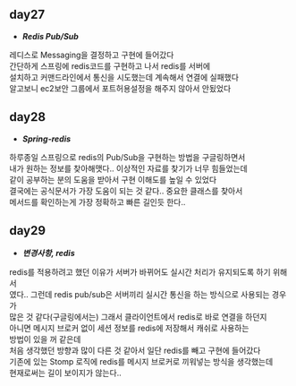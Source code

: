 ## day27
- ***Redis Pub/Sub***

레디스로 Messaging을 결정하고 구현에 들어갔다<br>
간단하게 스프링에 redis코드를 구현하고 나서 redis를 서버에<br>
설치하고 커맨드라인에서 통신을 시도했는데 계속해서 연결에 실패했다<br>
알고보니 ec2보안 그룹에서 포트허용설정을 해주지 않아서 안됬었다<br>

## day28
- ***Spring-redis***

하루종일 스프링으로 redis의 Pub/Sub을 구현하는 방법을 구글링하면서<br>
내가 원하는 정보를 찾아해맷다.. 이상적인 자료를 찾기가 너무 힘들었는데<br>
같이 공부하는 분의 도움을 받아서 구현 이해도를 높일 수 있었다<br>
결국에는 공식문서가 가장 도움이 되는 것 같다.. 중요한 클래스를 찾아서<br>
메서드를 확인하는게 가장 정확하고 빠른 길인듯 한다..<br>

## day29
- ***변경사항, redis***

redis를 적용하려고 했던 이유가 서버가 바뀌어도 실시간 처리가 유지되도록 하기 위해서<br>
였다.. 그런데 redis pub/sub은 서버끼리 실시간 통신을 하는 방식으로 사용되는 경우가<br>
많은 것 같다(구글링에서는) 그래서 클라이언트에서 redis로 바로 연결을 하던지<br>
아니면 메시지 브로커 없이  세션 정보를 redis에 저장해서 캐쉬로 사용하는<br>
방법이 있을 꺼 같은데<br>
처음 생각했던 방향과 많이 다른 것 같아서 일단 redis를 빼고 구현에 들어갔다<br>
기존에 있는 Stomp 로직에 redis를 메시지 브로커로 끼워넣는 방식을 생각했는데<br>
현재로써는 길이 보이지가 않는다..<br>
